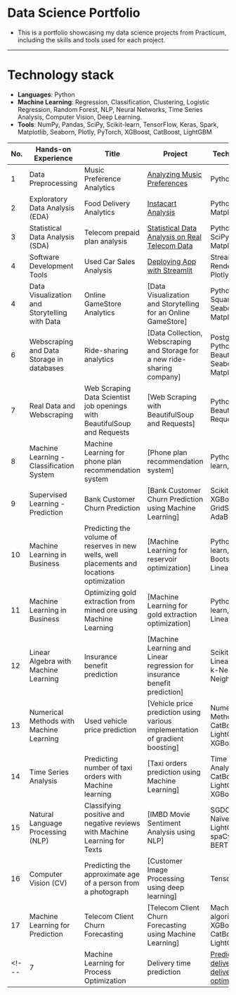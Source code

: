 # Data Science Portfolio
- This is a portfolio showcasing my data science projects from Practicum, including the skills and tools used for each project.
---
# Technology stack
- **Languages**: Python
- **Machine Learning**: Regression, Classification, Clustering, Logistic Regression, Random Forest, NLP, Neural Networks, Time Series Analysis, Computer Vision, Deep Learning.
- **Tools**: NumPy, Pandas, SciPy, Scikit-learn, TensorFlow, Keras, Spark, Matplotlib, Seaborn, Plotly, PyTorch, XGBoost, CatBoost, LightGBM

| No. |    Hands-on Experience |            Title                 |        Project       | Technical skills       |
|---- |   -------------------- |   ------------------------------ |     -------------   |--------------- |
|1    |   Data Preprocessing   |     Music Preference Analytics          | [Analyzing Music Preferences](https://github.com/dojugoo/Data-Science-Portfolio/blob/main/S1-music-pref-analysis/analysis.ipynb)          | Python, Pandas |
|2    |   Exploratory Data Analysis (EDA)   | Food Delivery Analytics          | [Instacart Analysis](https://github.com/dojugoo/Data-Science-Portfolio/blob/main/S2-instacart-analysis/eda.ipynb)       | Python, Matplotlib | 
|3    |   Statistical Data Analysis (SDA)   | Telecom prepaid plan analysis       | [Statistical Data Analysis on Real Telecom Data](https://github.com/dojugoo/Data-Science-Portfolio/blob/main/S3-telecom-analysis/s3-analysis.ipynb)        | Python, Numpy, SciPy, Seaborn, Matplotlib | 
|4    |   Software Development Tools  |  Used Car Sales Analysis | [Deploying App with Streamlit](https://github.com/dojugoo/S4-streamlit-app) | Streamlit, Github, Render, Python, Plotly, Matplotlib  |
|4    |   Data Visualization and Storytelling with Data   | Online GameStore Analytics       | [Data Visualization and Storytelling for an Online GameStore]          | Python, Pandas, Squarify, Seaborn, Matplotlib |
|6    |   Webscraping and Data Storage in databases  | Ride-sharing analytics       | [Data Collection, Webscraping and Storage for a new ride-sharing company]          | PostgreSQL, Python, BeautifulSoup, Seaborn, Matplotlib |
|7    |   Real Data and Webscraping  | Web Scraping Data Scientist job openings with BeautifulSoup and Requests    | [Web Scraping with BeautifulSoup and Requests]          | Python, BeautifulSoup, Requests |
|8    |   Machine Learning - Classification System  | Machine Learning for phone plan recommendation system    | [Phone plan recommendation system]         | Python, Scikit-learn, Pandas |
|9    |   Supervised Learning - Prediction  | Bank Customer Churn Prediction  | [Bank Customer Churn Prediction using Machine Learning]       | Scikit-learn, XGBoost, GridSearchCV, AdaBoost |
|10    |   Machine Learning in Business  | Predicting the volume of reserves in new wells, well placements and locations optimization   | [Machine Learning for reservoir optimization]        | Python, Scikit-learn, Bootstrapping, LinearRegression |
|11    |   Machine Learning in Business  | Optimizing gold extraction from mined ore using Machine Learning   | [Machine Learning for gold extraction optimization]      | Python, Scikit-learn, LinearRegression |
|12    |   Linear Algebra with Machine Learning  | Insurance benefit prediction   | [Machine Learning and Linear regression for insurance benefit prediction]          | Scikit-learn, Linear Algebra, k-Nearest Neighbors |
|13    |   Numerical Methods with Machine Learning  | Used vehicle price prediction   | [Vehicle price prediction using various implementation of gradient boosting]       | Numerical Methods, CatBoost, LightGBM, XGBoost |
|14    |   Time Series Analysis  | Predicting number of taxi orders with Machine learning   | [Taxi orders prediction using Machine Learning]         | Time Series Analysis, CatBoost, LightGBM, XGBoost |
|15    | Natural Language Processing (NLP)  | Classifying positive and negative reviews with Machine Learning for Texts  | [IMBD Movie Sentiment Analysis using NLP]         | SGDClassifier, Naïve bayes, LightGBM, spaCy, TF-IDF, BERT |       &#9745; |
|16    | Computer Vision (CV)  | Predicting the approximate age of a person from a photograph  | [Customer Image Processing using deep learning]    | Tensorflow |
|17    | Machine Learning for Prediction  | Telecom Client Churn Forecasting | [Telecom Client Churn Forecasting using Machine Learning]         | Machine learning algorithms, XGBoost, CatBoost, LightGBM |
<!--- |7    |   Machine Learning for Process Optimization  | Delivery time prediction   | [Predicting total delivery time for delivery optimization]()           | Python, Scikit-learn, Pandas, Seaborn, XGBoost | --->
